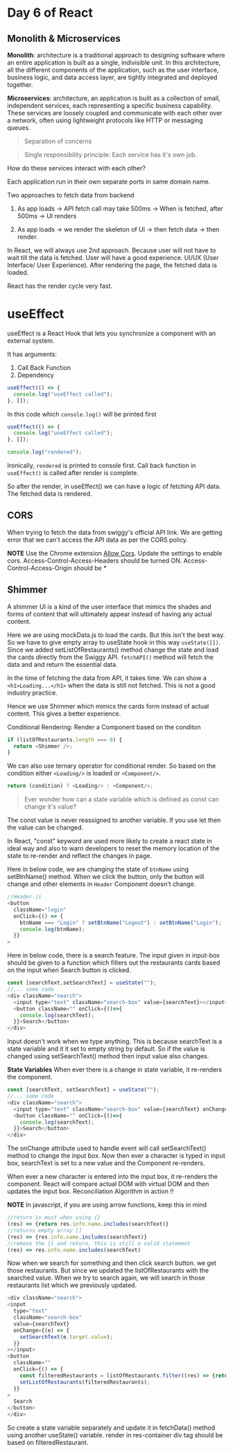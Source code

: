 # Day 6 of React

## Monolith & Microservices

**Monolith**: architecture is a traditional approach to designing software where an entire application is built as a single, indivisible unit. In this architecture, all the different components of the application, such as the user interface, business logic, and data access layer, are tightly integrated and deployed together.

**Microservices**: architecture, an application is built as a collection of small, independent services, each representing a specific business capability. These services are loosely coupled and communicate with each other over a network, often using lightweight protocols like HTTP or messaging queues.

> Separation of concerns

> Single responsibility principle: Each service has it's own job.

How do these services interact with each other?

Each application run in their own separate ports in same domain name.

Two approaches to fetch data from backend

1. As app loads -> API fetch call may take 500ms -> When is fetched, after 500ms -> UI renders

2. As app loads -> we render the skeleton of UI -> then fetch data -> then render.

In React, we will always use 2nd approach. Because user will not have to wait till the data is fetched. User will have a good experience. UI/UX (User Interface/ User Experience). After rendering the page, the fetched data is loaded.

React has the render cycle very fast.

# useEffect

useEffect is a React Hook that lets you synchronize a component with an external system.

It has arguments:

1. Call Back Function
2. Dependency

```js
useEffect(() => {
  console.log("useEffect called");
}, []);
```

In this code which `console.log()` will be printed first

```js
useEffect(() => {
  console.log("useEffect called");
}, []);

console.log("rendered");
```

Ironically, `rendered` is printed to console first. Call back function in `useEffect()` is called after render is complete.

So after the render, in useEffect() we can have a logic of fetching API data. The fetched data is rendered.

## CORS

When trying to fetch the data from swiggy's official API link. We are getting error that we can't access the API data as per the CORS policy.

**NOTE**
Use the Chrome extension [Allow Cors](https://chromewebstore.google.com/detail/allow-cors-access-control/lhobafahddgcelffkeicbaginigeejlf "Allow Cors chrome extension").
Update the settings to enable cors.
Access-Control-Access-Headers should be turned ON.
Access-Control-Access-Origin should be \*

## Shimmer

A shimmer UI is a kind of the user interface that mimics the shades and forms of content that will ultimately appear instead of having any actual content.

Here we are using mockData.js to load the cards. But this isn't the best way. So we have to give empty array to useState hook in this way `useState([])`. Since we added setListOfRestaurants() method change the state and load the cards directly from the Swiggy API. `fetchAPI()` method will fetch the data and and return the essential data.

In the time of fetching the data from API, it takes time. We can show a `<h1>Loading...</h1>` when the data is still not fetched. This is not a good industry practice.

Hence we use Shimmer which mimics the cards form instead of actual content. This gives a better experience.

Conditional Rendering: Render a Component based on the conditon

```js
if (listOfRestaurants.length === 0) {
  return <Shimmer />;
}
```

We can also use ternary operator for conditional render. So based on the condition either `<Loading/>` is loaded or `<Component/>`.

```js
return (condition) ? <Loading/> : <Component/>;
```

>Ever wonder how can a state variable which is defined as const can change it's value?

The const value is never reassigned to another variable. If you use let then the value can be changed.

In React, "const" keyword are used more likely to create a react state in ideal way and also to warn developers to reset the memory location of the state to re-render and reflect the changes in page.

Here in below code, we are changing the state of `btnName` using setBtnName() method. When we click the button, only the button will change and other elements in `Header` Component doesn't change.

```js
//Header.js
<button
  className="login"
  onClick={() => {
    btnName === "Login" ? setBtnName("Logout") : setBtnName("Login");
    console.log(btnName);
  }}
>
```

Here in below code, there is a search feature. The input given in input-box should be given to a function which filters out the restaurants cards based on the input when Search button is clicked.

```js
const [searchText,setSearchText] = useState("");
//... some code
<div className="search">
  <input type="text" className="search-box" value={searchText}></input>
  <button className="" onClick={()=>{
    console.log(searchText);
  }}>Search</button>
</div>
```
Input doesn't work when we type anything. This is because searchText is a state variable and it it set to empty string by default. So if the value is changed using setSearchText() method then input value also changes.

**State Variables** When ever there is a change in state variable, it re-renders the component.

```js
const [searchText, setSearchText] = useState("");
//... some code
<div className="search">
  <input type="text" className="search-box" value={searchText} onChange={(e)=>{setSearchText(e.target.value)}}></input>
  <button className="" onClick={()=>{
    console.log(searchText);
  }}>Search</button>
</div>
```

The onChange attribute used to handle event will call setSearchText() method to change the input box. Now then ever a character is typed in input box, searchText is set to a new value and the Component re-renders.

When ever a new character is entered into the input box, it re-renders the component. React will compare actual DOM with virtual DOM and then updates the input box. Reconciliation Algorithm in action !!

**NOTE** In javascript, if you are using arrow functions, keep this in mind

```js
//return is must when using {}
(res) => {return res.info.name.includes(searchText)}
//returns empty array []
(res) => {res.info.name.includes(searchText)}
//remove the {} and return, this is still a valid statement
(res) => res.info.name.includes(searchText)
```

Now when we search for something and then click search button. we get those restaurants. But since we updated the listOfRestaurants with the searched value. When we try to search again, we will search in those restaurants list which we previously updated.

```js
<div className="search">
<input
  type="text"
  className="search-box"
  value={searchText}
  onChange={(e) => {
    setSearchText(e.target.value);
  }}
></input>
<button
  className=""
  onClick={() => {
    const filteredRestaurants = listOfRestaurants.filter((res) => {return res.info.name.toLowerCase().includes(searchText)});
    setListOfRestaurants(filteredRestaurants);
  }}
>
  Search
</button>
</div>
```

So create a state variable separately and update it in fetchData() method using another useState() variable. render in res-container div tag should be based on filteredRestaurant. 